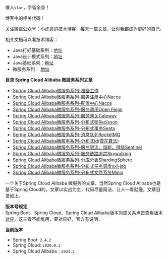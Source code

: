 赠人`star`，手留余香！

博客中的相关代码！

关注微信公众号：小虎哥的技术博客，每天一篇文章，让你我都成为更好的自己。




相关文档可以看技术博客：
- Java打好基础系列：[地址](https://blog.csdn.net/qq_28883885/category_12386012.html)
- Java设计模式系列：[地址](https://blog.csdn.net/qq_28883885/category_12389554.html)
- Java基础系列：[地址](https://blog.csdn.net/qq_28883885/category_11929861.html)
- 微服务系列： [地址](https://blog.csdn.net/qq_28883885/category_11052257.html) 



**目录 Spring Cloud Alibaba 微服务系列文章**
- [Spring Cloud Alibaba微服务系列-准备工作](https://github.com/tigerleeli/xiaohuge-blog)
- [Spring Cloud Alibaba微服务系列-服务注册中心Nacos](https://github.com/tigerleeli/xiaohuge-blog/tree/master/spring-cloud-alibaba-registry)
- [Spring Cloud Alibaba微服务系列-配置中心Nacos](https://github.com/tigerleeli/xiaohuge-blog/tree/master/spring-cloud-alibaba-config)
- [Spring Cloud Alibaba微服务系列-服务调用Open Feign](https://github.com/tigerleeli/xiaohuge-blog/tree/master/spring-cloud-alibaba-feign)
- [Spring Cloud Alibaba微服务系列-服务网关Gateway](https://github.com/tigerleeli/xiaohuge-blog/tree/master/spring-cloud-alibaba-gateway)
- [Spring Cloud Alibaba微服务系列-分布式锁Redisson](https://github.com/tigerleeli/xiaohuge-blog/tree/master/spring-cloud-alibaba-redisson)
- [Spring Cloud Alibaba微服务系列-分布式事务Seata](https://github.com/tigerleeli/xiaohuge-blog/tree/master/spring-cloud-alibaba-seata)
- [Spring Cloud Alibaba微服务系列-消息队列RocketMQ](https://github.com/tigerleeli/xiaohuge-blog/tree/master/spring-cloud-alibaba-rocketmq)
- [Spring Cloud Alibaba微服务系列-分布式id(雪花算法)]()
- [Spring Cloud Alibaba微服务系列-服务限流、熔断、降级Sentinel](https://github.com/tigerleeli/xiaohuge-blog/tree/master/spring-cloud-alibaba-sentinel)
- [Spring Cloud Alibaba微服务系列-服务链路追踪Skywalking](https://github.com/tigerleeli/xiaohuge-blog/tree/master/spring-cloud-alibaba-skywalking)
- [Spring Cloud Alibaba微服务系列-分库分表ShardingSphere](https://github.com/tigerleeli/xiaohuge-blog/tree/master/spring-boot-sharding-jdbc)
- [Spring Cloud Alibaba微服务系列-分布式任务调度xxl-job](https://github.com/tigerleeli/xiaohuge-blog/tree/master/spring-boot-xxl-job)
- [Spring Cloud Alibaba微服务系列-分布式文件系统Minio](https://github.com/tigerleeli/xiaohuge-blog/tree/master/spring-boot-minio)

一个关于Spring Cloud Alibaba 微服务的文章，当然Spring Cloud Alibaba也是基于Spring Cloud的。文章以实战为主，代码尽量简洁，让人一看就懂。文章目录如上。

**版本号规定**   
Spring Boot、Spring Cloud、Spring Cloud Alibaba版本对应关系点击查看[版本对应](https://github.com/alibaba/spring-cloud-alibaba/wiki/%E7%89%88%E6%9C%AC%E8%AF%B4%E6%98%8E)，这三者不能乱用，要对应好，官方有说明。

**当前版本**
- Spring Boot: `2.4.2`
- Spring Cloud: `2020.0.2`
- Spring Cloud Alibaba：`2021.1`
